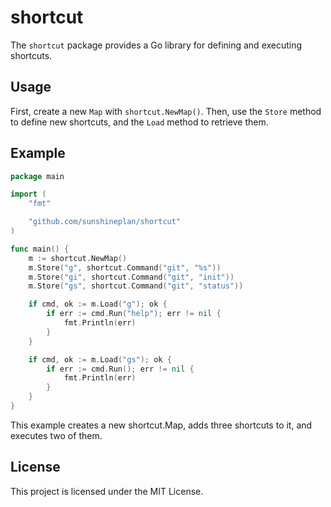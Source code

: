 # shortcut

The `shortcut` package provides a Go library for defining and executing shortcuts.

## Usage

First, create a new `Map` with `shortcut.NewMap()`. Then, use the `Store` method to define new shortcuts, and the `Load` method to retrieve them.

## Example
```go
package main

import (
	"fmt"

	"github.com/sunshineplan/shortcut"
)

func main() {
	m := shortcut.NewMap()
	m.Store("g", shortcut.Command("git", "%s"))
	m.Store("gi", shortcut.Command("git", "init"))
	m.Store("gs", shortcut.Command("git", "status"))

	if cmd, ok := m.Load("g"); ok {
		if err := cmd.Run("help"); err != nil {
			fmt.Println(err)
		}
	}

	if cmd, ok := m.Load("gs"); ok {
		if err := cmd.Run(); err != nil {
			fmt.Println(err)
		}
	}
}
```
This example creates a new shortcut.Map, adds three shortcuts to it, and executes two of them.

## License
This project is licensed under the MIT License.
